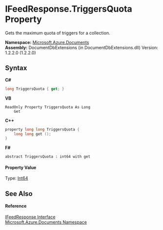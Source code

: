 # IFeedResponse.TriggersQuota Property 
 

Gets the maximum quota of triggers for a collection.

**Namespace:**&nbsp;<a href="856b2e23-9c8b-2618-f913-67d85d500616">Microsoft.Azure.Documents</a><br />**Assembly:**&nbsp;DocumentDbExtensions (in DocumentDbExtensions.dll) Version: 1.2.2.0 (1.2.2.0)

## Syntax

**C#**<br />
``` C#
long TriggersQuota { get; }
```

**VB**<br />
``` VB
ReadOnly Property TriggersQuota As Long
	Get
```

**C++**<br />
``` C++
property long long TriggersQuota {
	long long get ();
}
```

**F#**<br />
``` F#
abstract TriggersQuota : int64 with get

```


#### Property Value
Type: <a href="http://msdn2.microsoft.com/en-us/library/6yy583ek" target="_blank">Int64</a>

## See Also


#### Reference
<a href="cbcd444d-ffe1-6199-9c3a-29fa6b4f474e">IFeedResponse Interface</a><br /><a href="856b2e23-9c8b-2618-f913-67d85d500616">Microsoft.Azure.Documents Namespace</a><br />